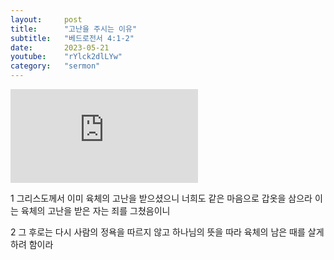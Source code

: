 ```yaml
---
layout:     post
title:      "고난을 주시는 이유"
subtitle:	"베드로전서 4:1-2"
date:       2023-05-21
youtube:    "rYlck2dlLYw"
category:   "sermon"
---
```


<div class="youtube margin-large">
    <iframe src="https://www.youtube.com/embed/rYlck2dlLYw" title="YouTube video player" frameborder="0" allow="accelerometer; autoplay; clipboard-write; encrypted-media; gyroscope; picture-in-picture; web-share" allowfullscreen></iframe>
</div>

1 그리스도께서 이미 육체의 고난을 받으셨으니 너희도 같은 마음으로 갑옷을 삼으라 이는 육체의 고난을 받은 자는 죄를 그쳤음이니

2 그 후로는 다시 사람의 정욕을 따르지 않고 하나님의 뜻을 따라 육체의 남은 때를 살게 하려 함이라